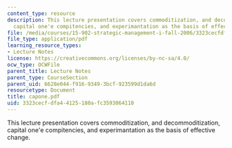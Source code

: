 ```yaml
---
content_type: resource
description: This lecture presentation covers commoditization, and decommoditization,
  capital one'e compitencies, and experimantation as the basis of effective change.
file: /media/courses/15-902-strategic-management-i-fall-2006/3323cecfdfa44125180afc3593064110_capone.pdf
file_type: application/pdf
learning_resource_types:
- Lecture Notes
license: https://creativecommons.org/licenses/by-nc-sa/4.0/
ocw_type: OCWFile
parent_title: Lecture Notes
parent_type: CourseSection
parent_uid: 6628e044-f916-9349-3bcf-923599d1da6d
resourcetype: Document
title: capone.pdf
uid: 3323cecf-dfa4-4125-180a-fc3593064110
---
```

This lecture presentation covers commoditization, and decommoditization, capital one'e compitencies, and experimantation as the basis of effective change.